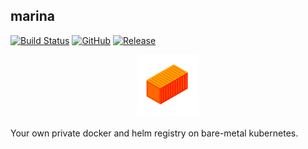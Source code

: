 ## marina

[![Build Status](https://travis-ci.com/romnnn/marina.svg?branch=master)](https://travis-ci.com/romnnn/marina)
[![GitHub](https://img.shields.io/github/license/romnnn/marina)](https://github.com/romnnn/marina)
[![Release](https://img.shields.io/github/release/romnnn/marina)](https://github.com/romnnn/marina/releases/latest)

<p align="center">
  <img width="100" src="public/icons/icon_lg.jpg">
</p>

Your own private docker and helm registry on bare-metal kubernetes.